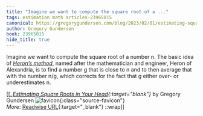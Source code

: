 ```yaml
---
title: "Imagine we want to compute the square root of a ..."
tags: estimation math articles-23965015
canonical: https://gregorygundersen.com/blog/2023/02/01/estimating-square-roots/
author: Gregory Gundersen
book: 23965015
hide_title: true
---
```


Imagine we want to compute the square root of a number n. The basic idea of [*Heron’s method*](https://en.wikipedia.org/wiki/Methods_of_computing_square_roots#Heron's_method), named after the mathematician and engineer, Heron of Alexandria, is to find a number g that is close to n​ and to then average that with the number n/g, which corrects for the fact that g either over- or underestimates n​.


[[<cite>_[Estimating Square Roots in Your Head](https://gregorygundersen.com/blog/2023/02/01/estimating-square-roots/){:target="_blank"}_</cite> by Gregory Gundersen ![favicon](https://s2.googleusercontent.com/s2/favicons?domain=gregorygundersen.com){:class="source-favicon"}<br>
_More_: [Readwise URL](https://readwise.io/open/468479765){:target="_blank"}
::wrap]]